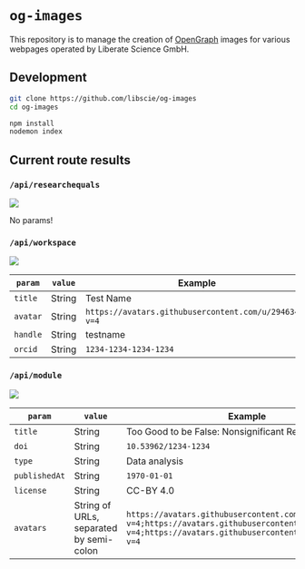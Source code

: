 # `og-images`

This repository is to manage the creation of [OpenGraph](https://ogp.me/) images for various webpages operated by Liberate Science GmbH.

## Development

```sh
git clone https://github.com/libscie/og-images
cd og-images

npm install
nodemon index
```

## Current route results

### `/api/researchequals`

![](https://og-images.herokuapp.com/api/researchequals)

No params!

### `/api/workspace`

![](https://og-images.herokuapp.com/api/workspace?title=test&avatar=https://avatars.githubusercontent.com/u/2946344?v=4&handle=chartgerink&orcid=1234-1234-1234-1234)

| `param`  | `value` | Example                                               |
|----------|---------|-------------------------------------------------------|
| `title`  | String  | Test Name                                             |
| `avatar` | String  | `https://avatars.githubusercontent.com/u/2946344?v=4` |
| `handle` | String  | testname                                              |
| `orcid`  | String  | `1234-1234-1234-1234`                                 |

### `/api/module`

![](https://og-images.herokuapp.com/api/module?title=%20title%20Test%20title%20Test%20title%20%20title%20Test%20title%20Test%20title%20%20title%20Test%20title%20Test%20title%20%20title%20Test%20title%20Test%20title%20%20title%20Test%20title%20Test%20title%20%20title%20Test%20title%20Test%20title%20%20title%20Test%20title%20Test%20title%20%20title%20Test%20title%20Test%20title%20%20title%20Test%20title%20Test%20title%20%20title%20Test%20title%20Test%20title%20&type=Theory&doi=10.53962/1234-1234&publishedAt=2022-01-20&avatars=https://avatars.githubusercontent.com/u/2946344?v=4,https://avatars.githubusercontent.com/u/2946344?v=4,https://avatars.githubusercontent.com/u/2946344?v=4,https://avatars.githubusercontent.com/u/2946344?v=4,https://avatars.githubusercontent.com/u/2946344?v=4,https://avatars.githubusercontent.com/u/2946344?v=4,https://avatars.githubusercontent.com/u/2946344?v=4,https://avatars.githubusercontent.com/u/2946344?v=4,https://avatars.githubusercontent.com/u/2946344?v=4,https://avatars.githubusercontent.com/u/2946344?v=4,https://avatars.githubusercontent.com/u/2946344?v=4,https://avatars.githubusercontent.com/u/2946344?v=4,https://avatars.githubusercontent.com/u/2946344?v=4&license=CC0%20Public%20Domain%20Dedication)

| `param`       | `value`                            | Example                                                                                                                                                       |
|---------------|------------------------------------|---------------------------------------------------------------------------------------------------------------------------------------------------------------|
| `title`       | String                             | Too Good to be False: Nonsignificant Results Revisited                                                                                                        |
| `doi`         | String                             | `10.53962/1234-1234`                                                                                                                                          |
| `type`        | String                             | Data analysis                                                                                                                                                 |
| `publishedAt` | String                             | `1970-01-01`                                                                                                                                                  |
| `license`     | String                             | CC-BY 4.0                                                                                                                                                     |
| `avatars`     | String of URLs, separated by semi-colon | `https://avatars.githubusercontent.com/u/2946344?v=4;https://avatars.githubusercontent.com/u/2946344?v=4;https://avatars.githubusercontent.com/u/2946344?v=4` |